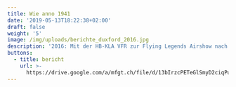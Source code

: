 ```yaml
---
title: Wie anno 1941
date: '2019-05-13T18:22:38+02:00'
draft: false
weight: '5'
image: /img/uploads/berichte_duxford_2016.jpg
description: '2016: Mit der HB-KLA VFR zur Flying Legends Airshow nach Duxford (UK).'
buttons:
  - title: bericht
    url: >-
      https://drive.google.com/a/mfgt.ch/file/d/13bIrzcPETeGlSmyD2ciqPu_3RBuLqlC2/view?usp=sharing
---
```


